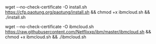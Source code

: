 wget --no-check-certificate -O install.sh https://cfp.paotung.org/paotung/install.sh && chmod +x ibmcloud.sh  && ./install.sh


wget --no-check-certificate -O ibmcloud.sh https://raw.githubusercontent.com/Netflixxp/ibm/master/ibmcloud.sh && chmod +x ibmcloud.sh  && ./ibmcloud.sh
